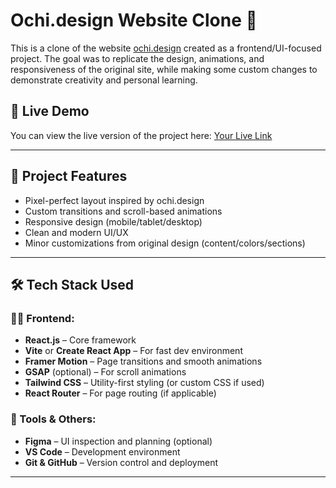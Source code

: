 # Ochi.design Website Clone 🎨

This is a clone of the website [ochi.design](https://ochi.design) created as a frontend/UI-focused project. The goal was to replicate the design, animations, and responsiveness of the original site, while making some custom changes to demonstrate creativity and personal learning.

## 🚀 Live Demo
You can view the live version of the project here: [Your Live Link](#)

---

## 📌 Project Features

- Pixel-perfect layout inspired by ochi.design
- Custom transitions and scroll-based animations
- Responsive design (mobile/tablet/desktop)
- Clean and modern UI/UX
- Minor customizations from original design (content/colors/sections)

---

## 🛠️ Tech Stack Used

### 🧑‍💻 Frontend:
- **React.js** – Core framework
- **Vite** or **Create React App** – For fast dev environment
- **Framer Motion** – Page transitions and smooth animations
- **GSAP** (optional) – For scroll animations
- **Tailwind CSS** – Utility-first styling (or custom CSS if used)
- **React Router** – For page routing (if applicable)

### 🔧 Tools & Others:
- **Figma** – UI inspection and planning (optional)
- **VS Code** – Development environment
- **Git & GitHub** – Version control and deployment

---

